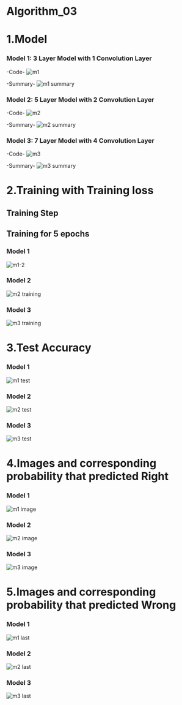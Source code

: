 # Algorithm_03

# 1.Model

### Model 1: 3 Layer Model with 1 Convolution Layer

-Code-
![m1](https://user-images.githubusercontent.com/39721753/83510850-ab457a00-a508-11ea-9dd0-7e188d71a151.PNG)

-Summary-
![m1 summary](https://user-images.githubusercontent.com/39721753/83510963-d7f99180-a508-11ea-8596-41cefafc670a.PNG)

### Model 2: 5 Layer Model with 2 Convolution Layer

-Code-
![m2](https://user-images.githubusercontent.com/39721753/83511227-4ccccb80-a509-11ea-8985-54e8fc4fd1a8.PNG)

-Summary-
![m2 summary](https://user-images.githubusercontent.com/39721753/83511259-56563380-a509-11ea-9d11-55492ff29c4b.PNG)

### Model 3: 7 Layer Model with 4 Convolution Layer

-Code-
![m3](https://user-images.githubusercontent.com/39721753/83511412-90bfd080-a509-11ea-8535-c66d0889c868.PNG)

-Summary-
![m3 summary](https://user-images.githubusercontent.com/39721753/83511434-99b0a200-a509-11ea-870e-b9eee3ece518.PNG)

# 2.Training with Training loss

## Training Step

## Training for 5 epochs

### Model 1
![m1-2](https://user-images.githubusercontent.com/39721753/83511671-f744ee80-a509-11ea-9d4a-33e1ffdfbcb4.PNG)

### Model 2
![m2 training](https://user-images.githubusercontent.com/39721753/83511696-01ff8380-a50a-11ea-9bdc-c66e3bda205f.PNG)

### Model 3
![m3 training](https://user-images.githubusercontent.com/39721753/83511713-0b88eb80-a50a-11ea-9ca6-a3c934f991a1.PNG)

# 3.Test Accuracy

### Model 1
![m1 test](https://user-images.githubusercontent.com/39721753/83511850-42f79800-a50a-11ea-9c1c-b8ddf2e91e19.PNG)

### Model 2
![m2 test](https://user-images.githubusercontent.com/39721753/83511892-4db22d00-a50a-11ea-8b97-113dc21e0b1d.PNG)

### Model 3
![m3 test](https://user-images.githubusercontent.com/39721753/83511950-66bade00-a50a-11ea-85d0-699c95fb72fe.PNG)

# 4.Images and corresponding probability that predicted Right

### Model 1
![m1 image](https://user-images.githubusercontent.com/39721753/83512102-af729700-a50a-11ea-8ca9-c1c497310815.PNG)

### Model 2
![m2 image](https://user-images.githubusercontent.com/39721753/83512123-b7cad200-a50a-11ea-8bb2-d4cc4a827910.PNG)

### Model 3
![m3 image](https://user-images.githubusercontent.com/39721753/83512144-c2856700-a50a-11ea-900b-536815a3c58d.PNG)

# 5.Images and corresponding probability that predicted Wrong

### Model 1
![m1 last](https://user-images.githubusercontent.com/39721753/83512221-db8e1800-a50a-11ea-836f-90a06f5aa015.PNG)

### Model 2
![m2 last](https://user-images.githubusercontent.com/39721753/83512245-e3e65300-a50a-11ea-92d3-55c5eec65034.PNG)

### Model 3
![m3 last](https://user-images.githubusercontent.com/39721753/83512272-ed6fbb00-a50a-11ea-9f2f-7695908721ce.PNG)
